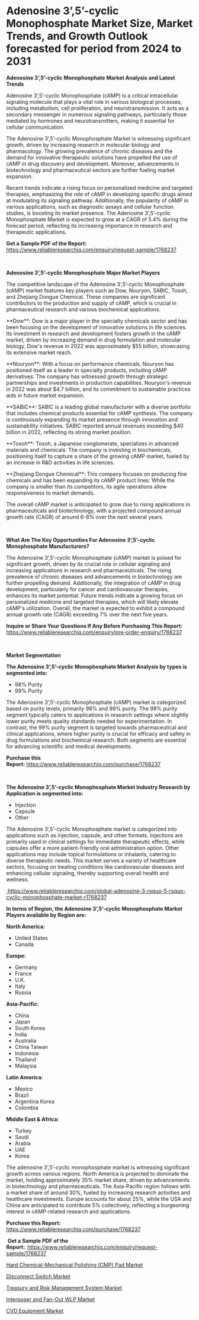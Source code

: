 <p><h1>Adenosine 3’,5’-cyclic Monophosphate Market Size, Market Trends, and Growth Outlook forecasted for period from 2024 to 2031</h1></p><p><strong>Adenosine 3’,5’-cyclic Monophosphate Market Analysis and Latest Trends</strong></p>
<p><p>Adenosine 3’,5’-cyclic Monophosphate (cAMP) is a critical intracellular signaling molecule that plays a vital role in various biological processes, including metabolism, cell proliferation, and neurotransmission. It acts as a secondary messenger in numerous signaling pathways, particularly those mediated by hormones and neurotransmitters, making it essential for cellular communication.</p><p>The Adenosine 3’,5’-cyclic Monophosphate Market is witnessing significant growth, driven by increasing research in molecular biology and pharmacology. The growing prevalence of chronic diseases and the demand for innovative therapeutic solutions have propelled the use of cAMP in drug discovery and development. Moreover, advancements in biotechnology and pharmaceutical sectors are further fueling market expansion.</p><p>Recent trends indicate a rising focus on personalized medicine and targeted therapies, emphasizing the role of cAMP in developing specific drugs aimed at modulating its signaling pathway. Additionally, the popularity of cAMP in various applications, such as diagnostic assays and cellular function studies, is boosting its market presence. The Adenosine 3’,5’-cyclic Monophosphate Market is expected to grow at a CAGR of 5.4% during the forecast period, reflecting its increasing importance in research and therapeutic applications.</p></p>
<p><strong>Get a Sample PDF of the Report:&nbsp;</strong> <a href="https://www.reliableresearchiq.com/enquiry/request-sample/1768237?utm_campaign=1461&utm_medium=2&utm_source=Github&utm_content=ia&utm_term=13102024&utm_id=adenosine-35-cyclic-monophosphate">https://www.reliableresearchiq.com/enquiry/request-sample/1768237</a></p>
<p>&nbsp;</p>
<p><strong>Adenosine 3’,5’-cyclic Monophosphate Major Market Players</strong></p>
<p><p>The competitive landscape of the Adenosine 3’,5’-cyclic Monophosphate (cAMP) market features key players such as Dow, Nouryon, SABIC, Tosoh, and Zhejiang Dongue Chemical. These companies are significant contributors to the production and supply of cAMP, which is crucial in pharmaceutical research and various biochemical applications.</p><p>**Dow**: Dow is a major player in the specialty chemicals sector and has been focusing on the development of innovative solutions in life sciences. Its investment in research and development fosters growth in the cAMP market, driven by increasing demand in drug formulation and molecular biology. Dow's revenue in 2022 was approximately $55 billion, showcasing its extensive market reach.</p><p>**Nouryon**: With a focus on performance chemicals, Nouryon has positioned itself as a leader in specialty products, including cAMP derivatives. The company has witnessed growth through strategic partnerships and investments in production capabilities. Nouryon's revenue in 2022 was about $4.7 billion, and its commitment to sustainable practices aids in future market expansion.</p><p>**SABIC**: SABIC is a leading global manufacturer with a diverse portfolio that includes chemical products essential for cAMP synthesis. The company is continuously expanding its market presence through innovation and sustainability initiatives. SABIC reported annual revenues exceeding $40 billion in 2022, reflecting its strong market position.</p><p>**Tosoh**: Tosoh, a Japanese conglomerate, specializes in advanced materials and chemicals. The company is investing in biochemicals, positioning itself to capture a share of the growing cAMP market, fueled by an increase in R&D activities in life sciences.</p><p>**Zhejiang Dongue Chemical**: This company focuses on producing fine chemicals and has been expanding its cAMP product lines. While the company is smaller than its competitors, its agile operations allow responsiveness to market demands.</p><p>The overall cAMP market is anticipated to grow due to rising applications in pharmaceuticals and biotechnology, with a projected compound annual growth rate (CAGR) of around 6-8% over the next several years.</p></p>
<p>&nbsp;</p>
<p><strong>What Are The Key Opportunities For Adenosine 3’,5’-cyclic Monophosphate Manufacturers?</strong></p>
<p><p>The Adenosine 3’,5’-cyclic Monophosphate (cAMP) market is poised for significant growth, driven by its crucial role in cellular signaling and increasing applications in research and pharmaceuticals. The rising prevalence of chronic diseases and advancements in biotechnology are further propelling demand. Additionally, the integration of cAMP in drug development, particularly for cancer and cardiovascular therapies, enhances its market potential. Future trends indicate a growing focus on personalized medicine and targeted therapies, which will likely elevate cAMP's utilization. Overall, the market is expected to exhibit a compound annual growth rate (CAGR) exceeding 7% over the next five years.</p></p>
<p><strong>Inquire or Share Your Questions If Any Before Purchasing This Report:</strong> <a href="https://www.reliableresearchiq.com/enquiry/pre-order-enquiry/1768237?utm_campaign=1461&utm_medium=2&utm_source=Github&utm_content=ia&utm_term=13102024&utm_id=adenosine-35-cyclic-monophosphate">https://www.reliableresearchiq.com/enquiry/pre-order-enquiry/1768237</a></p>
<p>&nbsp;</p>
<p><strong>Market Segmentation</strong></p>
<p><strong>The Adenosine 3’,5’-cyclic Monophosphate Market Analysis by types is segmented into:</strong></p>
<p><ul><li>98% Purity</li><li>99% Purity</li></ul></p>
<p><p>The Adenosine 3’,5’-cyclic Monophosphate (cAMP) market is categorized based on purity levels, primarily 98% and 99% purity. The 98% purity segment typically caters to applications in research settings where slightly lower purity meets quality standards needed for experimentation. In contrast, the 99% purity segment is targeted towards pharmaceutical and clinical applications, where higher purity is crucial for efficacy and safety in drug formulations and biochemical research. Both segments are essential for advancing scientific and medical developments.</p></p>
<p><strong>Purchase this Report:&nbsp;</strong><a href="https://www.reliableresearchiq.com/purchase/1768237?utm_campaign=1461&utm_medium=2&utm_source=Github&utm_content=ia&utm_term=13102024&utm_id=adenosine-35-cyclic-monophosphate">https://www.reliableresearchiq.com/purchase/1768237</a></p>
<p>&nbsp;</p>
<p><strong>The Adenosine 3’,5’-cyclic Monophosphate Market Industry Research by Application is segmented into:</strong></p>
<p><ul><li>Injection</li><li>Capsule</li><li>Other</li></ul></p>
<p><p>The Adenosine 3’,5’-cyclic Monophosphate market is categorized into applications such as injection, capsule, and other formats. Injections are primarily used in clinical settings for immediate therapeutic effects, while capsules offer a more patient-friendly oral administration option. Other applications may include topical formulations or inhalants, catering to diverse therapeutic needs. This market serves a variety of healthcare sectors, focusing on treating conditions like cardiovascular diseases and enhancing cellular signaling, thereby supporting overall health and wellness.</p></p>
<p><a href="https://www.reliableresearchiq.com/global-adenosine-3-rsquo-5-rsquo-cyclic-monophosphate-market-r1768237?utm_campaign=1461&utm_medium=2&utm_source=Github&utm_content=ia&utm_term=13102024&utm_id=adenosine-35-cyclic-monophosphate">&nbsp;https://www.reliableresearchiq.com/global-adenosine-3-rsquo-5-rsquo-cyclic-monophosphate-market-r1768237</a></p>
<p><strong>In terms of Region, the Adenosine 3’,5’-cyclic Monophosphate Market Players available by Region are:</strong></p>
<p>
    <p> <strong> North America: </strong>
        <ul>
            <li>United States</li>
            <li>Canada</li>
        </ul>
        </p> 
    <p> <strong> Europe: </strong>
        <ul>
            <li>Germany</li>
            <li>France</li>
            <li>U.K.</li>
            <li>Italy</li>
            <li>Russia</li>
        </ul>
        </p> 
    <p> <strong> Asia-Pacific: </strong>
        <ul>
            <li>China</li>
            <li>Japan</li>
            <li>South Korea</li>
            <li>India</li>
            <li>Australia</li>
            <li>China Taiwan</li>
            <li>Indonesia</li>
            <li>Thailand</li>
            <li>Malaysia</li>
        </ul>
        </p> 
    <p> <strong> Latin America: </strong>
        <ul>
            <li>Mexico</li>
            <li>Brazil</li>
            <li>Argentina Korea</li>
            <li>Colombia</li>
        </ul>
        </p> 
    <p> <strong> Middle East & Africa: </strong>
        <ul>
            <li>Turkey</li>
            <li>Saudi</li>
            <li>Arabia</li>
            <li>UAE</li>
            <li>Korea</li>
        </ul>
    </p>
    </p>
<p><p>The adenosine 3’,5’-cyclic monophosphate market is witnessing significant growth across various regions. North America is projected to dominate the market, holding approximately 35% market share, driven by advancements in biotechnology and pharmaceuticals. The Asia-Pacific region follows with a market share of around 30%, fueled by increasing research activities and healthcare investments. Europe accounts for about 25%, while the USA and China are anticipated to contribute 5% collectively, reflecting a burgeoning interest in cAMP-related research and applications.</p></p>
<p><strong>Purchase this Report: </strong><a href="https://www.reliableresearchiq.com/purchase/1768237?utm_campaign=1461&utm_medium=2&utm_source=Github&utm_content=ia&utm_term=13102024&utm_id=adenosine-35-cyclic-monophosphate">https://www.reliableresearchiq.com/purchase/1768237</a></p>
<p>&nbsp;<strong>Get a Sample PDF of the Report:&nbsp;&nbsp;</strong><a href="https://www.reliableresearchiq.com/enquiry/request-sample/1768237?utm_campaign=1461&utm_medium=2&utm_source=Github&utm_content=ia&utm_term=13102024&utm_id=adenosine-35-cyclic-monophosphate">https://www.reliableresearchiq.com/enquiry/request-sample/1768237</a></p>
<p><strong></strong></p>
<p><p><a href="https://www.linkedin.com/pulse/global-hard-chemical-mechanical-polishing-cmp-pad-market-trends-uvpuf?utm_campaign=1461&utm_medium=2&utm_source=Github&utm_content=ia&utm_term=13102024&utm_id=adenosine-35-cyclic-monophosphate">Hard Chemical-Mechanical Polishing (CMP) Pad Market</a></p><p><a href="https://issuu.com/reportprime-2/docs/disconnect-switch-market-size-2030._39d24224f09b00?utm_campaign=1461&utm_medium=2&utm_source=Github&utm_content=ia&utm_term=13102024&utm_id=adenosine-35-cyclic-monophosphate">Disconnect Switch Market</a></p><p><a href="https://github.com/mynearvphamillwd7/Market-Research-Report-List-1/blob/main/treasury-and-risk-management-system-market.md?utm_campaign=1461&utm_medium=2&utm_source=Github&utm_content=ia&utm_term=13102024&utm_id=adenosine-35-cyclic-monophosphate">Treasury and Risk Management System Market</a></p><p><a href="https://www.linkedin.com/pulse/comprehensive-interposer-fan-out-wlp-market-report-regional-iuvbf?utm_campaign=1461&utm_medium=2&utm_source=Github&utm_content=ia&utm_term=13102024&utm_id=adenosine-35-cyclic-monophosphate">Interposer and Fan-Out WLP Market</a></p><p><a href="https://issuu.com/reportprime-2/docs/cvd-equipment-market-size-2030.pptx_a5ce6c648f9d12?utm_campaign=1461&utm_medium=2&utm_source=Github&utm_content=ia&utm_term=13102024&utm_id=adenosine-35-cyclic-monophosphate">CVD Equipment Market</a></p></p>